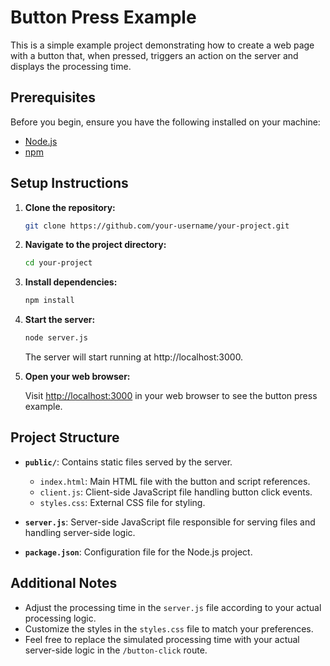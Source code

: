 # Button Press Example

This is a simple example project demonstrating how to create a web page with a button that, when pressed, triggers an action on the server and displays the processing time.

## Prerequisites

Before you begin, ensure you have the following installed on your machine:

- [Node.js](https://nodejs.org/)
- [npm](https://www.npmjs.com/)

## Setup Instructions

1. **Clone the repository:**

    ```bash
    git clone https://github.com/your-username/your-project.git
    ```

2. **Navigate to the project directory:**

    ```bash
    cd your-project
    ```

3. **Install dependencies:**

    ```bash
    npm install
    ```

4. **Start the server:**

    ```bash
    node server.js
    ```

    The server will start running at http://localhost:3000.

5. **Open your web browser:**

    Visit [http://localhost:3000](http://localhost:3000) in your web browser to see the button press example.

## Project Structure

- **`public/`**: Contains static files served by the server.
  - `index.html`: Main HTML file with the button and script references.
  - `client.js`: Client-side JavaScript file handling button click events.
  - `styles.css`: External CSS file for styling.

- **`server.js`**: Server-side JavaScript file responsible for serving files and handling server-side logic.

- **`package.json`**: Configuration file for the Node.js project.

## Additional Notes

- Adjust the processing time in the `server.js` file according to your actual processing logic.
- Customize the styles in the `styles.css` file to match your preferences.
- Feel free to replace the simulated processing time with your actual server-side logic in the `/button-click` route.

